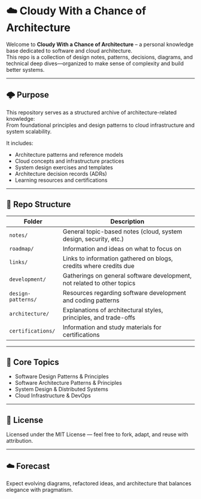 # ☁️ Cloudy With a Chance of Architecture

Welcome to **Cloudy With a Chance of Architecture** – a personal knowledge base dedicated to software and cloud architecture.  
This repo is a collection of design notes, patterns, decisions, diagrams, and technical deep dives—organized to make sense of complexity and build better systems.

---

## 🌩️ Purpose

This repository serves as a structured archive of architecture-related knowledge:  
From foundational principles and design patterns to cloud infrastructure and system scalability.

It includes:
- Architecture patterns and reference models
- Cloud concepts and infrastructure practices
- System design exercises and templates
- Architecture decision records (ADRs)
- Learning resources and certifications

---

## 📂 Repo Structure

| Folder             | Description                                                             |
|--------------------|-------------------------------------------------------------------------|
| `notes/`           | General topic-based notes (cloud, system design, security, etc.)        |
| `roadmap/`         | Information and ideas on what to focus on                               |
| `links/`           | Links to information gathered on blogs, credits where credits due       |
| `development/`     | Gatherings on general software development, not related to other topics |
| `design-patterns/` | Resources regarding software development and coding patterns            |
| `architecture/`    | Explanations of architectural styles, principles, and trade-offs        |
| `certifications/`  | Information and study materials for certifications                      |

---

## 🧱 Core Topics

- Software Design Patterns & Principles
- Software Architecture Patterns & Principles
- System Design & Distributed Systems
- Cloud Infrastructure & DevOps

---

## 📜 License

Licensed under the MIT License — feel free to fork, adapt, and reuse with attribution.

---

## ☁️ Forecast

Expect evolving diagrams, refactored ideas, and architecture that balances elegance with pragmatism.
